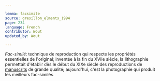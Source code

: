 ```yaml
---

lemma: facsimile
source: gresillon_elments_1994
page: 234
language: French
contributor: Wout
updated_by: Wout

---
```


_Fac-similé:_ technique de reproduction qui respecte les propriétés essentielles de l'original; inventée à la fin du XVIIe siècle, la lithographie permettait d'établir dès le début du XIXe siècle des reproductions de [manuscrits](manuscript.html) de grande qualité; aujourd'hui, c'est la photographie qui produit les meilleurs fac-similés.

